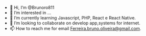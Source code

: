 - 👋 Hi, I’m @Brunoro811
- 👀 I’m interested in ...
- 🌱 I’m currently learning Javascript, PHP, React e React Native.
- 💞️ I’m looking to collaborate on develop app,systems for internet.
- 📫 How to reach me for email Ferreira.bruno.oliveira@gmail.com.

<!---
Brunoro811/Brunoro811 is a ✨ special ✨ repository because its `README.md` (this file) appears on your GitHub profile.
You can click the Preview link to take a look at your changes.
--->
